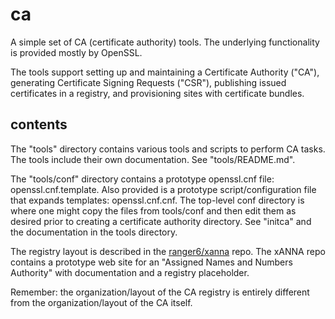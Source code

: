 # ca
A simple set of CA (certificate authority) tools. The underlying functionality is provided mostly by OpenSSL.

The tools support setting up and maintaining a Certificate Authority ("CA"), generating Certificate Signing Requests ("CSR"), publishing issued certificates in a registry, and provisioning sites with certificate bundles.  

## contents
The "tools" directory contains various tools and scripts to perform CA tasks.  The tools include their own documentation. See "tools/README.md".

The "tools/conf" directory contains a prototype openssl.cnf file: openssl.cnf.template.  Also provided is a prototype script/configuration file that expands templates: openssl.cnf.cnf.  The top-level conf directory is where one might copy the files from tools/conf and then edit them as desired prior to creating a certificate authority directory. See "initca" and the documentation in the tools directory.

The registry layout is described in the [ranger6/xanna](https://github.com/ranger6/xanna) repo.  The xANNA repo contains a prototype web site for an "Assigned Names and Numbers Authority" with documentation and a registry placeholder.

Remember: the organization/layout of the CA registry is entirely different from the organization/layout of the CA itself.

